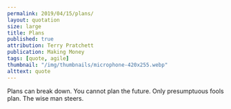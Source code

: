 ```yaml
---
permalink: 2019/04/15/plans/
layout: quotation
size: large
title: Plans
published: true
attribution: Terry Pratchett
publication: Making Money
tags: [quote, agile]
thumbnail: "/img/thumbnails/microphone-420x255.webp"
alttext: quote
---
```


Plans can break down. You cannot plan the future. Only
presumptuous fools plan. The wise man steers.
